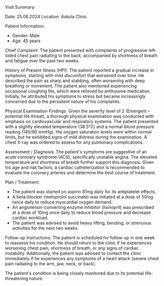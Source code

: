Visit Summary:

Date: 25.06.2024
Location: Askola Clinic

Patient Information:
- Gender: Male
- Age: 45 years

Chief Complaint:
The patient presented with complaints of progressive left-sided chest pain radiating to the back, accompanied by shortness of breath and fatigue over the past two weeks.

History of Present Illness (HPI):
The patient reported a gradual increase in symptoms, starting with mild discomfort that worsened over time. He described the pain as sharp and stabbing, often worsening with deep breathing or movement. The patient also mentioned experiencing occasional coughing fits, which were relieved by antitussive medication. Initially, he attributed his symptoms to stress but became increasingly concerned due to the persistent nature of his complaints.

Physical Examination Findings:
Given the severity level of 2 (Emergent – potential life threat), a thorough physical examination was conducted with emphasis on cardiovascular and respiratory systems. The patient presented with a slightly elevated temperature (38.5°C) and a normal blood pressure reading (140/90 mmHg). His oxygen saturation levels were within normal limits, but he exhibited signs of mild distress during the examination. A chest X-ray was ordered to assess for any pulmonary complications.

Assessment / Diagnosis:
The patient's symptoms are suggestive of an acute coronary syndrome (ACS), specifically unstable angina. The elevated temperature and shortness of breath further support this diagnosis. Given his age and risk factors, a cardiac catheterization is recommended to evaluate the coronary arteries and determine the best course of treatment.

Plan / Treatment:
- The patient was started on aspirin 81mg daily for its antiplatelet effects.
- A beta-blocker (metoprolol succinate) was initiated at a dose of 50mg twice daily to reduce myocardial oxygen demand.
- An angiotensin-converting enzyme inhibitor (lisinopril) was prescribed at a dose of 10mg once daily to reduce blood pressure and decrease cardiac workload.
- The patient was advised to avoid heavy lifting, bending, or strenuous activities for the next two weeks.

Follow-up Instructions:
The patient is scheduled for follow-up in one week to reassess his condition. He should return to the clinic if he experiences worsening chest pain, shortness of breath, or any signs of cardiac instability. Additionally, the patient was advised to contact the clinic immediately if he experiences any symptoms of a heart attack (severe chest pain radiating to the arm, jaw, neck, or back).

The patient's condition is being closely monitored due to its potential life-threatening nature.